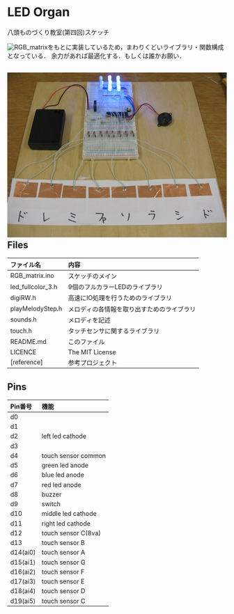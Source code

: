 LED Organ
==========

八頭ものづくり教室(第四回)スケッチ

![RGB_matrix](https://github.com/gitoku/RGB_matrix)をもとに実装しているため，まわりくどいライブラリ・関数構成となっている．
余力があれば最適化する．もしくは誰かお願い．

![](reference/top.jpg)
Files
------

|ファイル名|内容|
|:-------|:---|
|RGB_matrix.ino|スケッチのメイン|
|led_fullcolor_3.h|9個のフルカラーLEDのライブラリ|
|digiRW.h|高速にIO処理を行うためのライブラリ|
|playMelodyStep.h|メロディの各情報を取り出すためのライブラリ|
|sounds.h|メロディを記述|
|touch.h|タッチセンサに関するライブラリ|
|README.md|このファイル|
|LICENCE|The MIT License|
|[reference]|参考プロジェクト|


Pins
------
|Pin番号|機能|
|:-----|:---|
|d0|
|d1|
|d2|left led cathode
|d3|
|d4|touch sensor common
|d5|green led anode
|d6|blue led anode
|d7|red led anode
|d8|buzzer
|d9|switch
|d10|middle led cathode
|d11|right led cathode
|d12|touch sensor C(8va)
|d13|touch sensor B
|d14(ai0)|touch sensor A
|d15(ai1)|touch sensor G
|d16(ai2)|touch sensor F
|d17(ai3)|touch sensor E
|d18(ai4)|touch sensor D
|d19(ai5)|touch sensor C

